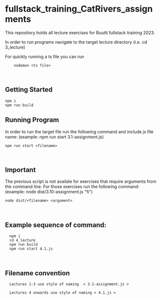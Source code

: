 # fullstack_training_CatRivers_assignments


This repository holds all lecture exercises for Buutti fullstack training 2023.

In order to run programs navigate to the target lecture directory (i.e. cd 3_lecture)

For quickly running a ts file you can run 

        nodemon <ts file>
<br>

## Getting Started

    npm i
    npm run build

## Running Program

In order to run the target file run the following command and include js file name:
(example: npm run start 3.1-assignment.js)

   
    npm run start <filename>
    
<br>

## Important
The previous script is not availale for exercises that require arguments from the command line. For those exercises run the following command:
(example: node dist/3.10-assignment.js "fi")


    node dist/<filename> <argument>


<br>

## Example sequence of command:
      
      npm i
      cd 4_lecture
      npm run build
      npm run start 4.1.js


<br>

## Filename convention

      Lectures 1-3 use style of naming  < 3.1-assignment.js >

      Lectures 4 onwards use style of naming < 4.1.js > 
